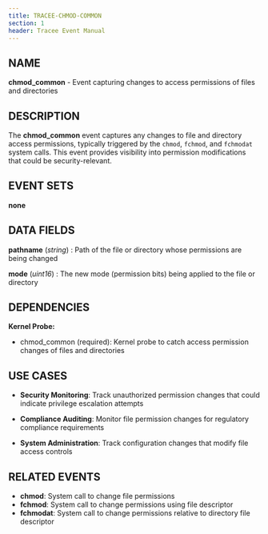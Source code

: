 ```yaml
---
title: TRACEE-CHMOD-COMMON
section: 1
header: Tracee Event Manual
---
```


## NAME

**chmod_common** - Event capturing changes to access permissions of files and directories

## DESCRIPTION

The **chmod_common** event captures any changes to file and directory access permissions, typically triggered by the `chmod`, `fchmod`, and `fchmodat` system calls. This event provides visibility into permission modifications that could be security-relevant.

## EVENT SETS

**none**

## DATA FIELDS

**pathname** (*string*)
: Path of the file or directory whose permissions are being changed

**mode** (*uint16*)
: The new mode (permission bits) being applied to the file or directory

## DEPENDENCIES

**Kernel Probe:**

- chmod_common (required): Kernel probe to catch access permission changes of files and directories

## USE CASES

- **Security Monitoring**: Track unauthorized permission changes that could indicate privilege escalation attempts

- **Compliance Auditing**: Monitor file permission changes for regulatory compliance requirements

- **System Administration**: Track configuration changes that modify file access controls

## RELATED EVENTS

- **chmod**: System call to change file permissions
- **fchmod**: System call to change permissions using file descriptor
- **fchmodat**: System call to change permissions relative to directory file descriptor
